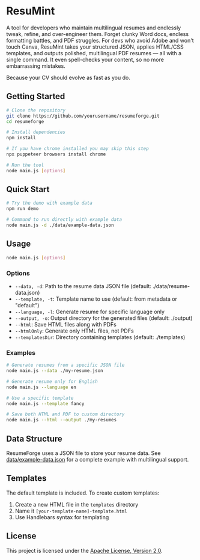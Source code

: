 # ResuMint

A tool for developers who maintain multilingual resumes and endlessly tweak, refine, and over-engineer them.
Forget clunky Word docs, endless formatting battles, and PDF struggles.
For devs who avoid Adobe and won't touch Canva, ResuMint takes your structured JSON, applies HTML/CSS templates, and outputs polished, multilingual PDF resumes — all with a single command.
It even spell-checks your content, so no more embarrassing mistakes.

Because your CV should evolve as fast as you do.

## Getting Started

```bash
# Clone the repository
git clone https://github.com/yourusername/resumeforge.git
cd resumeforge

# Install dependencies
npm install

# If you have chrome installed you may skip this step
npx puppeteer browsers install chrome

# Run the tool
node main.js [options]
```

## Quick Start

```bash
# Try the demo with example data
npm run demo

# Command to run directly with example data
node main.js -d ./data/example-data.json
```

## Usage

```bash
node main.js [options]
```

### Options

- `--data, -d`: Path to the resume data JSON file (default: ./data/resume-data.json)
- `--template, -t`: Template name to use (default: from metadata or "default")
- `--language, -l`: Generate resume for specific language only
- `--output, -o`: Output directory for the generated files (default: ./output)
- `--html`: Save HTML files along with PDFs
- `--htmlOnly`: Generate only HTML files, not PDFs
- `--templatesDir`: Directory containing templates (default: ./templates)

### Examples

```bash
# Generate resumes from a specific JSON file
node main.js --data ./my-resume.json

# Generate resume only for English
node main.js --language en

# Use a specific template
node main.js --template fancy

# Save both HTML and PDF to custom directory
node main.js --html --output ./my-resumes
```

## Data Structure

ResumeForge uses a JSON file to store your resume data. See [data/example-data.json](data/example-data.json) for a complete example with multilingual support.

## Templates

The default template is included. To create custom templates:

1. Create a new HTML file in the `templates` directory
2. Name it `[your-template-name]-template.html`
3. Use Handlebars syntax for templating

## License

This project is licensed under the [Apache License, Version 2.0](LICENSE).
